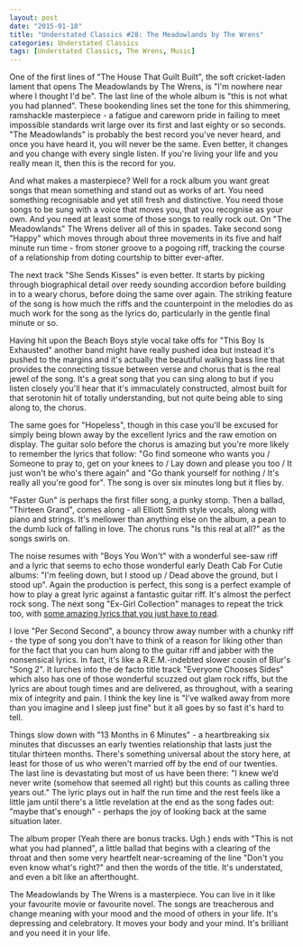 ```yaml
---
layout: post
date: "2015-01-18"
title: "Understated Classics #28: The Meadowlands by The Wrens"
categories: Understated Classics
tags: [Understated Classics, The Wrens, Music]
---
```


One of the first lines of "The House That Guilt Built", the soft cricket-laden lament that opens The Meadowlands by The Wrens, is "I'm nowhere near where I thought I'd be". The last line of the whole album is "this is not what you had planned". These bookending lines set the tone for this shimmering, ramshackle masterpiece - a fatigue and careworn pride in failing to meet impossible standards writ large over its first and last eighty or so seconds. "The Meadowlands" is probably the best record you've never heard, and once you have heard it, you will never be the same. Even better, it changes and you change with every single listen. If you're living your life and you really mean it, then this is the record for you.

And what makes a masterpiece? Well for a rock album you want great songs that mean something and stand out as works of art. You need something recognisable and yet still fresh and distinctive. You need those songs to be sung with a voice that moves you, that you recognise as your own. And you need at least some of those songs to really rock out. On "The Meadowlands" The Wrens deliver all of this in spades. Take second song "Happy" which moves through about three movements in its five and half minute run time - from stoner groove to a pogoing riff, tracking the course of a relationship from doting courtship to bitter ever-after.

The next track "She Sends Kisses" is even better. It starts by picking through biographical detail over reedy sounding accordion before building in to a weary chorus, before doing the same over again. The striking feature of the song is how much the riffs and the counterpoint in the melodies do as much work for the song as the lyrics do, particularly in the gentle final minute or so.

Having hit upon the Beach Boys style vocal take offs for "This Boy Is Exhausted" another band might have really pushed idea but instead it's pushed to the margins and it's actually the beautiful walking bass line that provides the connecting tissue between verse and chorus that is the real jewel of the song. It's a great song that you can sing along to but if you listen closely you'll hear that it's immaculately constructed, almost built for that serotonin hit of totally understanding, but not quite being able to sing along to, the chorus.

The same goes for "Hopeless", though in this case you'll be excused for simply being blown away by the excellent lyrics and the raw emotion on display. The guitar solo before the chorus is amazing but you're more likely to remember the lyrics that follow: "Go find someone who wants you / Someone to pray to, get on your knees to / Lay down and please you too / It just won't be who's there again" and "Go thank yourself for nothing / It's really all you're good for". The song is over six minutes long but it flies by.

"Faster Gun" is perhaps the first filler song, a punky stomp. Then a ballad, "Thirteen Grand", comes along - all Elliott Smith style vocals, along with piano and strings. It's mellower than anything else on the album, a pean to the dumb luck of falling in love. The chorus runs "Is this real at all?" as the songs swirls on.

The noise resumes with "Boys You Won't" with a wonderful see-saw riff and a lyric that seems to echo those wonderful early Death Cab For Cutie albums: "I'm feeling down, but I stood up / Dead above the ground, but I stood up". Again the production is perfect, this song is a perfect example of how to play a great lyric against a fantastic guitar riff. It's almost the perfect rock song. The next song "Ex-Girl Collection" manages to repeat the trick too, with [some amazing lyrics that you just have to read](http://www.wrens.com/records/the_meadowlands#exgirl).

I love "Per Second Second", a bouncy throw away number with a chunky riff - the type of song you don't have to think of a reason for liking other than for the fact that you can hum along to the guitar riff and jabber with the nonsensical lyrics. In fact, it's like a R.E.M.-indebted slower cousin of Blur's "Song 2". It lurches into the de facto title track "Everyone Chooses Sides" which also has one of those wonderful scuzzed out glam rock riffs, but the lyrics are about tough times and are delivered, as throughout, with a searing mix of integrity and pain. I think the key line is "I’ve walked away from more than you imagine and I sleep just fine" but it all goes by so fast it's hard to tell.

Things slow down with "13 Months in 6 Minutes" - a heartbreaking six minutes that discusses an early twenties relationship that lasts just the titular thirteen months. There's something universal about the story here, at least for those of us who weren't married off by the end of our twenties. The last line is devastating but most of us have been there: "I knew we’d never write (somehow that seemed all right) but this counts as calling three years out." The lyric plays out in half the run time and the rest feels like a little jam until there's a little revelation at the end as the song fades out: "maybe that's enough" - perhaps the joy of looking back at the same situation later.

The album proper (Yeah there are bonus tracks. Ugh.) ends with "This is not what you had planned", a little ballad that begins with a clearing of the throat and then some very heartfelt near-screaming of the line "Don't you even know what's right?" and then the words of the title. It's understated, and even a bit like an afterthought.

The Meadowlands by The Wrens is a masterpiece. You can live in it like your favourite movie or favourite novel. The songs are treacherous and change meaning with your mood and the mood of others in your life. It's depressing and celebratory. It moves your body and your mind. It's brilliant and you need it in your life.